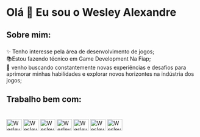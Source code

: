 <h1 align="left">Olá 👋 Eu sou o Wesley Alexandre</h1>

###

<h2 align="left">Sobre mim:</h2>

###

<p align="left">✨ Tenho interesse pela área de desenvolvimento de jogos;<br>📚Estou fazendo técnico em Game Development Na Fiap;<br>🎯 venho buscando constantemente novas experiências e desafios para aprimorar minhas habilidades e explorar novos horizontes na indústria dos jogos; <br></p>

###

<h2 align="left">Trabalho bem com:</h2>

###

<div align="left">
  <div style="display: inline_block"><br>
  <img align="center" alt="Wesley-C#" height="30" width="40" src="https://cdn.jsdelivr.net/gh/devicons/devicon@latest/icons/csharp/csharp-original.svg" />          
  <img align="center" alt="Wesley-HTML" height="30" width="40" src="https://cdn.jsdelivr.net/gh/devicons/devicon@latest/icons/html5/html5-original.svg" />
  <img align="center" alt="Wesley-Css3" height="30" width="40" src="https://cdn.jsdelivr.net/gh/devicons/devicon@latest/icons/css3/css3-original.svg" />
  <img align="center" alt="Wesley-Android" height="30" width="40"  src="https://cdn.jsdelivr.net/gh/devicons/devicon@latest/icons/android/android-original.svg" />
  <img align="center" alt="Wesley-Unity" height="30" width="40"  src="https://cdn.jsdelivr.net/gh/devicons/devicon@latest/icons/unity/unity-original.svg" />
  <img align="center" alt="Wesley-Git" height="30" width="40"  src="https://cdn.jsdelivr.net/gh/devicons/devicon@latest/icons/git/git-original.svg" />
  <img align="center" alt="Wesley-GitHub" height="30" width="40" src="https://cdn.jsdelivr.net/gh/devicons/devicon@latest/icons/github/github-original-wordmark.svg" />
    
</div>
</div>

###
